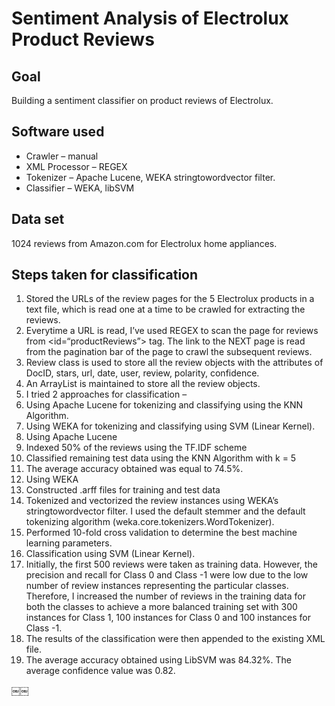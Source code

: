 Sentiment Analysis of Electrolux Product Reviews
====================================
Goal  
----
Building a sentiment classifier on product reviews of Electrolux. 

Software used
-------------
* Crawler – manual
* XML Processor – REGEX
* Tokenizer – Apache Lucene, WEKA stringtowordvector filter. 
* Classifier – WEKA, libSVM

Data set
--------
1024 reviews from Amazon.com for Electrolux home appliances.

Steps taken for classification
------------------------------
1. Stored the URLs of the review pages for the 5 Electrolux products in a text file, which is read one at a time to be crawled for extracting the reviews.
2. Everytime a URL is read, I’ve used REGEX to scan the page for reviews from <id=“productReviews”> tag. The link to the NEXT page is read from the pagination bar of the page to crawl the subsequent reviews.
3. Review class is used to store all the review objects with the attributes of DocID, stars, url, date, user, review, polarity, confidence.
4. An ArrayList<Review> is maintained to store all the review objects.
5. I tried 2 approaches for classification –
  1. Using Apache Lucene for tokenizing and classifying using the KNN Algorithm.
  2. Using WEKA for tokenizing and classifying using SVM (Linear Kernel).
6. Using Apache Lucene
  1. Indexed 50% of the reviews using the TF.IDF scheme
  2. Classified remaining test data using the KNN Algorithm with k = 5
  3. The average accuracy obtained was equal to 74.5%.
7. Using WEKA
  1. Constructed .arff files for training and test data
  2. Tokenized and vectorized the review instances using WEKA’s stringtowordvector filter. I used the default stemmer and the default tokenizing algorithm
   (weka.core.tokenizers.WordTokenizer).
  3. Performed 10-fold cross validation to determine the best machine learning parameters.
  4. Classification using SVM (Linear Kernel).
  5. Initially, the first 500 reviews were taken as training data. However, the precision and recall for Class 0 and Class -1 were low due to the low number of review instances representing the particular classes. Therefore, I increased the number of reviews in the training data for both the classes to achieve a more balanced training set with 300 instances for Class 1, 100 instances for Class 0 and 100 instances for Class -1.
  6. The results of the classification were then appended to the existing XML file.
  7. The average accuracy obtained using LibSVM was 84.32%. The average confidence value was 0.82.

￼￼
